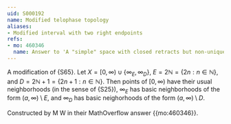 ```yaml
---
uid: S000192
name: Modified telophase topology
aliases:
- Modified interval with two right endpoints
refs:
- mo: 460346
  name: Answer to 'A "simple" space with closed retracts but non-unique sequential limits'
---
```


A modification of {S65}. Let $X=[0,\infty)\cup\{\infty_E,\infty_D\}$,
$E=2\mathbb N=\{2n:n\in\mathbb N \}$, and $D=2\mathbb N+1=\{2n+1:n\in\mathbb N\}$.
Then points of $[0,\infty)$ have their usual neighborhoods (in
the sense of {S25}), $\infty_E$ has basic neighborhoods of the form
$(a,\infty)\setminus E$, and $\infty_D$ has basic neighorhoods of the form
$(a,\infty)\setminus D$.

Constructed by M W in their MathOverflow answer {{mo:460346}}.
